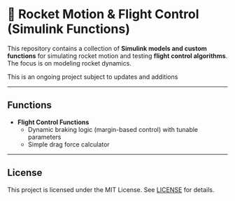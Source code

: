 # 🚀 Rocket Motion & Flight Control (Simulink Functions)

This repository contains a collection of **Simulink models and custom functions** for simulating rocket motion and testing **flight control algorithms**.  
The focus is on modeling rocket dynamics.

This is an ongoing project subject to updates and additions

---

## Functions
- **Flight Control Functions**
  - Dynamic braking logic (margin-based control) with tunable parameters
  - Simple drag force calculator

---

## License 
This project is licensed under the MIT License. See [LICENSE](LICENSE.md) for details. 
